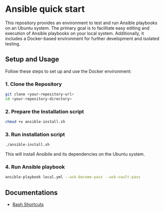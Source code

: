 # Ansible quick start

This repository provides an environment to test and run Ansible playbooks on an Ubuntu system. The primary goal is to facilitate easy editing and execution of Ansible playbooks on your local system. Additionally, it includes a Docker-based environment for further development and isolated testing.

## Setup and Usage

Follow these steps to set up and use the Docker environment:

### 1. Clone the Repository

```bash
git clone <your-repository-url>
cd <your-repository-directory>
```
### 2. Prepare the Installation script

```bash
chmod +x ansible-install.sh
```

### 3. Run installation script

```bash
./ansible-install.sh
```
This will install Ansibile and its dependencies on the Ubuntu system.


### 4. Run Ansible playbook

```bash
ansible-playbook local.yml --ask-become-pass --ask-vault-pass
```

##  Documentations
* [Bash Shortcuts](./doc/01.bash_shortcuts_v2.md)
